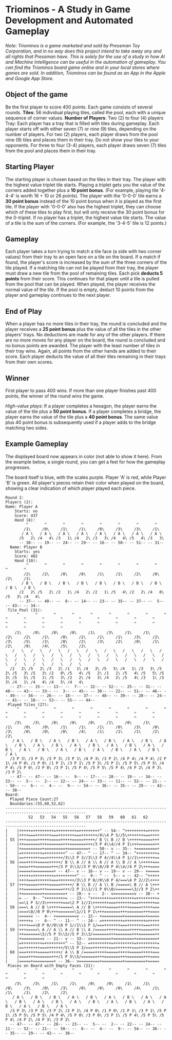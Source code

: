 # Triominos - A Study in Game Development and Automated Gameplay

*Note: _Triominos is a game marketed and sold by Pressman Toy Corporation, and in no way does this project intend to take away any and all rights that Pressman have. This is solely for the use of a study in how AI and Machine Intelligence can be useful in the automation of gameplay. You can find the Triominos board game online and in your local stores where games are sold. In addition, Triominos can be found as an App in the Apple and Google App Store._*

## Object of the game

Be the first player to score 400 points. Each game consists of several rounds. **Tiles**: 56 individual playing tiles, called the pool, each with a unique sequence of corner values. **Number of Players**: Two (2) to four (4) players Tray: Each player has a tray that is filled with tiles during gameplay. Each player starts off with either seven (7) or nine (9) tiles, depending on the number of players. For two (2) players, each player draws from the pool nine (9) tiles and places them in their tray. Do not show your tiles to your opponents. For three to four (3-4) players, each player draws seven (7) tiles from the pool and places them in their tray.

## Starting Player

The starting player is chosen based on the tiles in their tray. The player with the highest value triplet tile starts. Playing a triplet gets you the value of the corners added together plus a **10 point bonus**. (For example, playing tile '4-4-4' is worth 16 + 10 or 26 points). The player with the '0-0-0' tile earns a **30 point bonus** instead of the 10 point bonus when it is played as the first tile. If the player with '0-0-0' also has the highest triplet, they can choose which of these tiles to play first, but will only receive the 30 point bonus for the 0-triplet. If no player has a triplet, the highest value tile starts. The value of a tile is the sum of the corners. (For example, the '3-4-5' tile is 12 points.)

## Gameplay

Each player takes a turn trying to match a tile face (a side with two corner values) from their tray to an open face on a tile on the board. If a match if found, the player's score is increased by the sum of the three corners of the tile played. If a matching tile can not be played from their tray, the player must draw a new tile from the pool of remaining tiles. Each pick **deducts 5 points** from their score. This continues for that player until a tile is pulled from the pool that can be played. When played, the player receives the normal value of the tile. If the pool is empty, deduct 10 points from the player and gameplay continues to the next player.

## End of Play

When a player has no more tiles in their tray, the round is concluded and the player receives a **25 point bonus** plus the value of all the tiles in the other players' trays. No deductions are made for any of the other players. If there are no more moves for any player on the board, the round is concluded and no bonus points are awarded. The player with the least number of tiles in their tray wins. Again, all points from the other hands are added to their score. Each player deducts the value of all their tiles remaining in their trays from their own scores.

## Winner

First player to pass 400 wins. If more than one player finishes past 400 points, the winner of the round wins the game.

*High-value plays*: If a player completes a hexagon, the player earns the value of the tile plus a **50 point bonus**. If a player completes a bridge, the player earns the value of the tile plus a **40 point bonus**. The same value plus 40 point bonus is subsequently used if a player adds to the bridge matching two sides.

## Example Gameplay

The displayed board now appears in color (not able to show it here).  From the example below, a single round, you can get a feel for how the gameplay progresses.  

The board itself is blue, with the scales purple.  Player 'A' is red, while Player 'B' is green.  All player's pieces retain their color when played on the board, showing a clear indication of which player played each piece.

```text
Round 2:
Players (2):
Name: Player A
    Starts: no
    Score: 437
    Hand (8):
         ^       ^       ^       ^       ^       ^       ^       ^
        /1\     /0\     /1\     /1\     /0\     /3\     /3\     /1\
       / A \   / A \   / A \   / A \   / A \   / A \   / A \   / A \
      /5   2\ /4   4\ /3   1\ /4   2\ /3   3\ /4   4\ /5   4\ /3   3\
      -- 30-- -- 19-- -- 24-- -- 29-- -- 16-- -- 50-- -- 51-- -- 31--
  Name: Player B
    Starts: yes
    Score: 402
    Hand (10):
         ^       ^       ^       ^       ^       ^       ^       ^       ^       ^
        /2\     /2\     /0\     /0\     /1\     /1\     /2\     /0\     /2\     /1\
       / B \   / B \   / B \   / B \   / B \   / B \   / B \   / B \   / B \   / B \
      /2   2\ /5   2\ /2   1\ /4   2\ /2   1\ /5   4\ /2   2\ /4   0\ /5   3\ /4   4\
      -- 37-- -- 40-- --  8-- -- 14-- -- 23-- -- 35-- -- 37-- --  5-- -- 43-- -- 34--
 Tile Pool (31):
     ^       ^       ^       ^       ^       ^       ^       ^       ^       ^       ^       ^       ^       ^       ^       ^       ^       ^       ^       ^       ^       ^       ^       ^       ^       ^       ^       ^       ^       ^       ^
    /1\     /0\     /0\     /0\     /1\     /3\     /1\     /1\     /2\     /2\     /1\     /0\     /2\     /1\     /1\     /3\     /2\     /3\     /5\     /1\     /0\     /2\     /3\     /2\     /0\     /1\     /2\     /0\     /4\     /5\     /2\
   /   \   /   \   /   \   /   \   /   \   /   \   /   \   /   \   /   \   /   \   /   \   /   \   /   \   /   \   /   \   /   \   /   \   /   \   /   \   /   \   /   \   /   \   /   \   /   \   /   \   /   \   /   \   /   \   /   \   /   \   /   \
  /2   2\ /5   2\ /3   2\ /1   1\ /4   3\ /5   5\ /4   1\ /3   3\ /5   2\ /5   3\ /5   3\ /2   0\ /5   4\ /5   2\ /1   1\ /5   4\ /5   5\ /5   3\ /5   5\ /5   1\ /5   3\ /2   2\ /4   3\ /4   2\ /5   4\ /3   1\ /3   3\ /4   1\ /4   4\ /4   5\ /4   4\
  -- 27-- -- 15-- -- 13-- --  7-- -- 32-- -- 52-- -- 25-- -- 31-- -- 40-- -- 43-- -- 33-- --  3-- -- 45-- -- 30-- -- 22-- -- 51-- -- 46-- -- 49-- -- 56-- -- 26-- -- 18-- -- 37-- -- 48-- -- 39-- -- 20-- -- 24-- -- 41-- -- 10-- -- 53-- -- 55-- -- 44--
 Played Tiles (27):
     ^       ^       ^       ^       ^       ^       ^       ^       ^       ^       ^       ^       ^       ^       ^       ^       ^       ^       ^       ^       ^       ^       ^       ^       ^       ^       ^
    /3\     /3\     /0\     /0\     /0\     /1\     /0\     /1\     /1\     /0\     /0\     /1\     /1\     /1\     /0\     /3\     /0\     /3\     /0\     /0\     /0\     /4\     /1\     /1\     /1\     /2\     /2\
   / A \   / B \   / A \   / B \   / A \   / B \   / A \   / B \   / A \   / B \   / A \   / B \   / A \   / B \   / A \   / B \   / A \   / B \   / A \   / B \   / A \   / B \   / A \   / B \   / A \   / B \   / A \
  /3 P 3\ /3 P 3\ /3 P 3\ /3 P 1\ /4 P 3\ /3 P 2\ /4 P 4\ /4 P 4\ /2 P 1\ /4 P 0\ /1 P 0\ /1 P 1\ /3 P 1\ /5 P 3\ /5 P 1\ /5 P 5\ /5 P 5\ /4 P 4\ /5 P 0\ /3 P 0\ /3 P 1\ /5 P 4\ /5 P 5\ /5 P 4\ /4 P 2\ /4 P 3\ /3 P 2\
  -- 47-- -- 47-- -- 16-- --  9-- -- 17-- -- 28-- -- 19-- -- 34-- -- 23-- --  5-- --  2-- -- 22-- -- 24-- -- 33-- -- 11-- -- 52-- -- 21-- -- 50-- --  6-- --  4-- --  9-- -- 54-- -- 36-- -- 35-- -- 29-- -- 42-- -- 38--
Board:
  Played Piece Count:27
  Boundaries:(55,60,52,62)
---------------------------------------------------------------------------------------------------------
          52   53   54   55   56   57   58   59   60   61   62
---------------------------------------------------------------------------------------------------------
|    |+++++=+++++++++=+++++++++=+++++++++^ -- 54-- ^+++++++++=+++++
|    |++++===+++++++===+++++++===+++++++/4\\4 P 5//5\+++++++===++++
| 55 |+++=====+++++=====+++++=====+++++/ B \\ B // B \+++++=====+++
|    |++=======+++=======+++=======+++/3 P 4\\4//4 P 1\+++=======++
|    |+=========+=========+=========+ -- 50-- v -- 35-- +=========+
|    |=+++++++++=+++++++++^ -- 47-- ^ -- 17-- ^ -- 34-- ^+++++++++=
|    |==+++++++===+++++++/3\\3 P 3//3\\3 P 4//4\\4 P 1//1\+++++++==
| 56 |===+++++=====+++++/ B \\ A // A \\ A // A \\ B // A \+++++===
|    |====+++=======+++/3 P 3\\3//3 P 0\\0//0 P 4\\4//4 P 2\+++====
|    |=====+=========+ -- 47-- v -- 16-- v -- 19-- v -- 29-- +=====
|    |+++++=+++++++++=+++++++++^ --  9-- ^ --  5-- = -- 42-- ^+++++
|    |++++===+++++++===+++++++/3\\3 P 0//0\\0 P 4/===\4 P 2//2\++++
| 57 |+++=====+++++=====+++++/ B \\ B // A \\ B /=====\ B // A \+++
|    |++=======+++=======+++/2 P 1\\1//1 P 0\\0/=======\3//3 P 2\++
|    |+=========+=========+ -- 28-- v --  2-- v=========v -- 38-- +
|    |= --  9-- ^+++++++++= -- 23-- ^+++++++++=+++++++++=+++++++++=
|    |==\1 P 3//3\+++++++===\2 P 1//1\+++++++===+++++++===+++++++==
| 58 |===\ A // B \+++++=====\ A // B \+++++=====+++++=====+++++===
|    |====\0//0 P 0\+++=======\1//1 P 1\+++=======+++=======+++====
|    |=====v --  4-- +=========v -- 22-- +=========+=========+=====
|    |+++++= --  6-- ^ -- 11-- ^ -- 24-- =+++++++++=+++++++++=+++++
|    |++++===\0 P 0//0\\0 P 1//1\\1 P 1/===+++++++===+++++++===++++
| 59 |+++=====\ A // A \\ A // B \\ A /=====+++++=====+++++=====+++
|    |++=======\5//5 P 5\\5//5 P 3\\3/=======+++=======+++=======++
|    |+=========v -- 21-- v -- 33-- v=========+=========+=========+
|    |=+++++++++=+++++++++^ -- 52-- =+++++++++=+++++++++=+++++++++=
|    |==+++++++===+++++++/5\\5 P 3/===+++++++===+++++++===+++++++==
| 60 |===+++++=====+++++/ A \\ B /=====+++++=====+++++=====+++++===
|    |====+++=======+++/1 P 5\\5/=======+++=======+++=======+++====
|    |=====+=========+ -- 36-- v=========+=========+=========+=====
 Pieces on Board with Empty Faces (21):
     ^       ^       ^       ^       ^       ^       ^       ^       ^       ^       ^       ^       ^       ^       ^       ^       ^       ^       ^       ^       ^
    /3\     /3\     /1\     /1\     /0\     /0\     /1\     /1\     /0\     /3\     /0\     /3\     /0\     /0\     /0\     /4\     /1\     /1\     /1\     /2\     /2\
   / A \   / B \   / B \   / A \   / B \   / A \   / B \   / A \   / A \   / B \   / A \   / B \   / A \   / B \   / A \   / B \   / A \   / B \   / A \   / B \   / A \
  /3 P 3\ /3 P 3\ /3 P 2\ /2 P 1\ /4 P 0\ /1 P 0\ /1 P 1\ /3 P 1\ /5 P 1\ /5 P 5\ /5 P 5\ /4 P 4\ /5 P 0\ /3 P 0\ /3 P 1\ /5 P 4\ /5 P 5\ /5 P 4\ /4 P 2\ /4 P 3\ /3 P 2\
  -- 47-- -- 47-- -- 28-- -- 23-- --  5-- --  2-- -- 22-- -- 24-- -- 11-- -- 52-- -- 21-- -- 50-- --  6-- --  4-- --  9-- -- 54-- -- 36-- -- 35-- -- 29-- -- 42-- -- 38--
  
```

